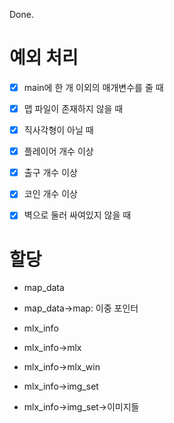 Done.

# 예외 처리

- [x] main에 한 개 이외의 매개변수를 줄 때

- [x] 맵 파일이 존재하지 않을 때

- [x] 직사각형이 아닐 때

- [x] 플레이어 개수 이상

- [x] 출구 개수 이상

- [x] 코인 개수 이상

- [x] 벽으로 둘러 싸여있지 않을 때

# 할당

- map_data

- map_data->map: 이중 포인터

- mlx_info

- mlx_info->mlx

- mlx_info->mlx_win

- mlx_info->img_set

- mlx_info->img_set->이미지들
